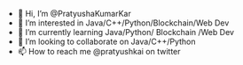 - 👋 Hi, I’m @PratyushaKumarKar
- 👀 I’m interested in Java/C++/Python/Blockchain/Web Dev
- 🌱 I’m currently learning Java/Python/ Blockchain /Web Dev 
- 💞️ I’m looking to collaborate on Java/C++/Python
- 📫 How to reach me @pratyushkai on twitter

<!---
PratyushaKumarKar/PratyushaKumarKar is a ✨ special ✨ repository because its `README.md` (this file) appears on your GitHub profile.
You can click the Preview link to take a look at your changes.
--->
